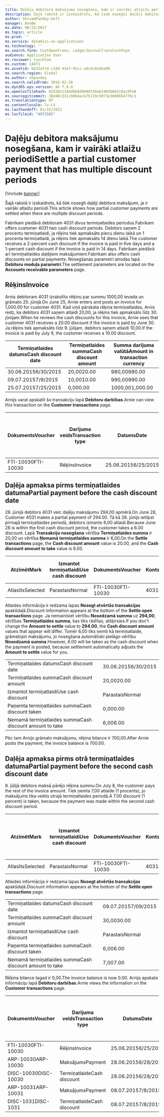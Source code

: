 ```yaml
---
title: Daļēju debitora maksājumu nosegšana, kam ir vairāki atlaižu periodi
description: Šajā rakstā ir izskaidrots, kā tiek nosegti daļēji debitora maksājumi, ja ir vairāki atlaižu periodi.
author: ShivamPandey-msft
manager: AnnBe
ms.date: 08/22/2017
ms.topic: article
ms.prod: ''
ms.service: dynamics-ax-applications
ms.technology: ''
ms.search.form: CustOpenTrans, LedgerJournalTransCustPaym
audience: Application User
ms.reviewer: roschlom
ms.custom: 14471
ms.assetid: b633a7c4-c18d-42e7-91cc-adcdc8a3ba98
ms.search.region: Global
ms.author: shpandey
ms.search.validFrom: 2016-02-28
ms.dyn365.ops.version: AX 7.0.0
ms.openlocfilehash: 025582134ddbb6d060d7d9a62405b0e510ac0fe0
ms.sourcegitcommit: 38d40c331c8894acb7b119c5073e3088b54776c1
ms.translationtype: HT
ms.contentlocale: lv-LV
ms.lasthandoff: 01/15/2021
ms.locfileid: "4971582"
---
```

# <a name="settle-a-partial-customer-payment-that-has-multiple-discount-periods"></a><span data-ttu-id="dbff8-103">Daļēju debitora maksājumu nosegšana, kam ir vairāki atlaižu periodi</span><span class="sxs-lookup"><span data-stu-id="dbff8-103">Settle a partial customer payment that has multiple discount periods</span></span>

[!include [banner](../includes/banner.md)]

<span data-ttu-id="dbff8-104">Šajā rakstā ir izskaidrots, kā tiek nosegti daļēji debitora maksājumi, ja ir vairāki atlaižu periodi.</span><span class="sxs-lookup"><span data-stu-id="dbff8-104">This article shows how partial customer payments are settled when there are multiple discount periods.</span></span>

<span data-ttu-id="dbff8-105">Fabrikam piedāvā debitoram 4031 divus termiņatlaides periodus.</span><span class="sxs-lookup"><span data-stu-id="dbff8-105">Fabrikam offers customer 4031 two cash discount periods.</span></span> <span data-ttu-id="dbff8-106">Debitors saņem 2 procentu termiņatlaidi, ja rēķins tiek apmaksāts piecu dienu laikā un 1 procenta termiņatlaidi, ja rēķins tiek apmaksāts 14 dienu laikā.</span><span class="sxs-lookup"><span data-stu-id="dbff8-106">The customer receives a 2-percent cash discount if the invoice is paid in five days and a 1-percent cash discount if the invoice is paid in 14 days.</span></span> <span data-ttu-id="dbff8-107">Fabrikam piedāvā arī termiņatlaides daļējiem maksājumiem.</span><span class="sxs-lookup"><span data-stu-id="dbff8-107">Fabrikam also offers cash discounts on partial payments.</span></span> <span data-ttu-id="dbff8-108">Nosegšanas parametri atrodas lapā **Debitoru moduļa parametri**.</span><span class="sxs-lookup"><span data-stu-id="dbff8-108">The settlement parameters are located on the **Accounts receivable parameters** page.</span></span>

## <a name="invoice"></a><span data-ttu-id="dbff8-109">Rēķins</span><span class="sxs-lookup"><span data-stu-id="dbff8-109">Invoice</span></span>
<span data-ttu-id="dbff8-110">Arnis debitoram 4031 izrakstīto rēķinu par summu 1000,00 ievada un grāmato 25. jūnijā.</span><span class="sxs-lookup"><span data-stu-id="dbff8-110">On June 25, Arnie enters and posts an invoice for 1,000.00 for customer 4031.</span></span> <span data-ttu-id="dbff8-111">Kad viņš pārskata rēķina termiņatlaides, Arnis redz, ka debitors 4031 saņem atlaidi 20,00, ja rēķins tiek apmaksāts līdz 30. jūnijam.</span><span class="sxs-lookup"><span data-stu-id="dbff8-111">When he reviews the cash discounts for this invoice, Arnie sees that customer 4031 receives a 20.00 discount if the invoice is paid by June 30.</span></span> <span data-ttu-id="dbff8-112">Ja rēķins tiek apmaksāts līdz 9. jūlijam, debitors saņem atlaidi 10,00.</span><span class="sxs-lookup"><span data-stu-id="dbff8-112">If the invoice is paid by July 9, the customer receives a 10.00 discount.</span></span>

| <span data-ttu-id="dbff8-113">Termiņatlaides datums</span><span class="sxs-lookup"><span data-stu-id="dbff8-113">Cash discount date</span></span> | <span data-ttu-id="dbff8-114">Termiņatlaides summa</span><span class="sxs-lookup"><span data-stu-id="dbff8-114">Cash discount amount</span></span> | <span data-ttu-id="dbff8-115">Summa darījuma valūtā</span><span class="sxs-lookup"><span data-stu-id="dbff8-115">Amount in transaction currency</span></span> |
|--------------------|----------------------|--------------------------------|
| <span data-ttu-id="dbff8-116">30.06.2015</span><span class="sxs-lookup"><span data-stu-id="dbff8-116">6/30/2015</span></span>          | <span data-ttu-id="dbff8-117">20,00</span><span class="sxs-lookup"><span data-stu-id="dbff8-117">20.00</span></span>                | <span data-ttu-id="dbff8-118">980,00</span><span class="sxs-lookup"><span data-stu-id="dbff8-118">980.00</span></span>                         |
| <span data-ttu-id="dbff8-119">09.07.2015</span><span class="sxs-lookup"><span data-stu-id="dbff8-119">7/9/2015</span></span>           | <span data-ttu-id="dbff8-120">10,00</span><span class="sxs-lookup"><span data-stu-id="dbff8-120">10.00</span></span>                | <span data-ttu-id="dbff8-121">990,00</span><span class="sxs-lookup"><span data-stu-id="dbff8-121">990.00</span></span>                         |
| <span data-ttu-id="dbff8-122">25.07.2015</span><span class="sxs-lookup"><span data-stu-id="dbff8-122">7/25/2015</span></span>          | <span data-ttu-id="dbff8-123">0,00</span><span class="sxs-lookup"><span data-stu-id="dbff8-123">0.00</span></span>                 | <span data-ttu-id="dbff8-124">1000,00</span><span class="sxs-lookup"><span data-stu-id="dbff8-124">1,000.00</span></span>                       |

<span data-ttu-id="dbff8-125">Arnijs varat apskatīt šo transakciju lapā **Debitoru darbības**.</span><span class="sxs-lookup"><span data-stu-id="dbff8-125">Arnie can view this transaction on the **Customer transactions** page.</span></span>

| <span data-ttu-id="dbff8-126">Dokuments</span><span class="sxs-lookup"><span data-stu-id="dbff8-126">Voucher</span></span>   | <span data-ttu-id="dbff8-127">Darījuma veids</span><span class="sxs-lookup"><span data-stu-id="dbff8-127">Transaction type</span></span> | <span data-ttu-id="dbff8-128">Datums</span><span class="sxs-lookup"><span data-stu-id="dbff8-128">Date</span></span>      | <span data-ttu-id="dbff8-129">Rēķins</span><span class="sxs-lookup"><span data-stu-id="dbff8-129">Invoice</span></span> | <span data-ttu-id="dbff8-130">Summa transakcijas valūtas debetā</span><span class="sxs-lookup"><span data-stu-id="dbff8-130">Amount in transaction currency debit</span></span> | <span data-ttu-id="dbff8-131">Summa transakcijas valūtas kredītā</span><span class="sxs-lookup"><span data-stu-id="dbff8-131">Amount in transaction currency credit</span></span> | <span data-ttu-id="dbff8-132">Bilance</span><span class="sxs-lookup"><span data-stu-id="dbff8-132">Balance</span></span>  | <span data-ttu-id="dbff8-133">Valūta</span><span class="sxs-lookup"><span data-stu-id="dbff8-133">Currency</span></span> |
|-----------|------------------|-----------|---------|--------------------------------------|---------------------------------------|----------|----------|
| <span data-ttu-id="dbff8-134">FTI-10030</span><span class="sxs-lookup"><span data-stu-id="dbff8-134">FTI-10030</span></span> | <span data-ttu-id="dbff8-135">Rēķins</span><span class="sxs-lookup"><span data-stu-id="dbff8-135">Invoice</span></span>          | <span data-ttu-id="dbff8-136">25.06.2015</span><span class="sxs-lookup"><span data-stu-id="dbff8-136">6/25/2015</span></span> | <span data-ttu-id="dbff8-137">10030</span><span class="sxs-lookup"><span data-stu-id="dbff8-137">10030</span></span>   | <span data-ttu-id="dbff8-138">1000,00</span><span class="sxs-lookup"><span data-stu-id="dbff8-138">1,000.00</span></span>                             |                                       | <span data-ttu-id="dbff8-139">1000,00</span><span class="sxs-lookup"><span data-stu-id="dbff8-139">1,000.00</span></span> | <span data-ttu-id="dbff8-140">USD</span><span class="sxs-lookup"><span data-stu-id="dbff8-140">USD</span></span>      |

## <a name="partial-payment-before-the-cash-discount-date"></a><span data-ttu-id="dbff8-141">Daļēja apmaksa pirms termiņatlaides datuma</span><span class="sxs-lookup"><span data-stu-id="dbff8-141">Partial payment before the cash discount date</span></span>
<span data-ttu-id="dbff8-142">28. jūnijā debitors 4031 veic daļēju maksājumu 294,00 apmērā.</span><span class="sxs-lookup"><span data-stu-id="dbff8-142">On June 28, Customer 4031 makes a partial payment of 294.00.</span></span> <span data-ttu-id="dbff8-143">Tā kā 28. jūnijs ietilpst pirmajā termiņatlaides periodā, debitors izmanto 6,00 atlaidi.</span><span class="sxs-lookup"><span data-stu-id="dbff8-143">Because June 28 is within the first cash discount period, the customer takes a 6.00 discount.</span></span> <span data-ttu-id="dbff8-144">Lapā **Transakciju nosegšana** vērtība **Termiņatlaides summa** ir 20,00 un vērtība **Ņemamā termiņatlaides summa** ir 6,00.</span><span class="sxs-lookup"><span data-stu-id="dbff8-144">On the **Settle transactions** page, the **Cash discount amount** value is 20.00, and the **Cash discount amount to take** value is 6.00.</span></span>

| <span data-ttu-id="dbff8-145">Atzīmēt</span><span class="sxs-lookup"><span data-stu-id="dbff8-145">Mark</span></span>     | <span data-ttu-id="dbff8-146">Izmantot termiņatlaidi</span><span class="sxs-lookup"><span data-stu-id="dbff8-146">Use cash discount</span></span> | <span data-ttu-id="dbff8-147">Dokuments</span><span class="sxs-lookup"><span data-stu-id="dbff8-147">Voucher</span></span>   | <span data-ttu-id="dbff8-148">Konts</span><span class="sxs-lookup"><span data-stu-id="dbff8-148">Account</span></span> | <span data-ttu-id="dbff8-149">Datums</span><span class="sxs-lookup"><span data-stu-id="dbff8-149">Date</span></span>      | <span data-ttu-id="dbff8-150">Izpildes datums</span><span class="sxs-lookup"><span data-stu-id="dbff8-150">Due date</span></span>  | <span data-ttu-id="dbff8-151">Rēķins</span><span class="sxs-lookup"><span data-stu-id="dbff8-151">Invoice</span></span> | <span data-ttu-id="dbff8-152">Summa darījuma valūtā</span><span class="sxs-lookup"><span data-stu-id="dbff8-152">Amount in transaction currency</span></span> | <span data-ttu-id="dbff8-153">Valūta</span><span class="sxs-lookup"><span data-stu-id="dbff8-153">Currency</span></span> | <span data-ttu-id="dbff8-154">Nosedzamā summa</span><span class="sxs-lookup"><span data-stu-id="dbff8-154">Amount to settle</span></span> |
|----------|-------------------|-----------|---------|-----------|-----------|---------|--------------------------------|----------|------------------|
| <span data-ttu-id="dbff8-155">Atlasīts</span><span class="sxs-lookup"><span data-stu-id="dbff8-155">Selected</span></span> | <span data-ttu-id="dbff8-156">Parastais</span><span class="sxs-lookup"><span data-stu-id="dbff8-156">Normal</span></span>            | <span data-ttu-id="dbff8-157">FTI-10030</span><span class="sxs-lookup"><span data-stu-id="dbff8-157">FTI-10030</span></span> | <span data-ttu-id="dbff8-158">4031</span><span class="sxs-lookup"><span data-stu-id="dbff8-158">4031</span></span>    | <span data-ttu-id="dbff8-159">25.06.2015</span><span class="sxs-lookup"><span data-stu-id="dbff8-159">6/25/2015</span></span> | <span data-ttu-id="dbff8-160">25.07.2015</span><span class="sxs-lookup"><span data-stu-id="dbff8-160">7/25/2015</span></span> | <span data-ttu-id="dbff8-161">10030</span><span class="sxs-lookup"><span data-stu-id="dbff8-161">10030</span></span>   | <span data-ttu-id="dbff8-162">1000,00</span><span class="sxs-lookup"><span data-stu-id="dbff8-162">1,000.00</span></span>                       | <span data-ttu-id="dbff8-163">USD</span><span class="sxs-lookup"><span data-stu-id="dbff8-163">USD</span></span>      | <span data-ttu-id="dbff8-164">294,00</span><span class="sxs-lookup"><span data-stu-id="dbff8-164">294.00</span></span>           |

<span data-ttu-id="dbff8-165">Atlaides informācija ir redzama lapas **Nosegt atvērtās transakcijas** apakšdaļā.</span><span class="sxs-lookup"><span data-stu-id="dbff8-165">Discount information appears at the bottom of the **Settle open transactions** page.</span></span> <span data-ttu-id="dbff8-166">Ja nemainīsiet vērtību **Nosedzamā summa** uz **294,00**, vērtības **Termiņatlaides summa**, kas tiks rādītas, atšķirsies.</span><span class="sxs-lookup"><span data-stu-id="dbff8-166">If you don't change the **Amount to settle** value to **294.00**, the **Cash discount amount** values that appear will differ.</span></span> <span data-ttu-id="dbff8-167">Tomēr 6,00 tiks ņemti kā termiņatlaide, grāmatojot maksājumu, jo nosegšana automātiski pielāgo vērtību **Nosedzamā summa**.</span><span class="sxs-lookup"><span data-stu-id="dbff8-167">However, 6.00 will be taken as the cash discount when the payment is posted, because settlement automatically adjusts the **Amount to settle** value for you.</span></span>

|                              |           |
|------------------------------|-----------|
| <span data-ttu-id="dbff8-168">Termiņatlaides datums</span><span class="sxs-lookup"><span data-stu-id="dbff8-168">Cash discount date</span></span>           | <span data-ttu-id="dbff8-169">30.06.2015</span><span class="sxs-lookup"><span data-stu-id="dbff8-169">6/30/2015</span></span> |
| <span data-ttu-id="dbff8-170">Termiņatlaides summa</span><span class="sxs-lookup"><span data-stu-id="dbff8-170">Cash discount amount</span></span>         | <span data-ttu-id="dbff8-171">20,00</span><span class="sxs-lookup"><span data-stu-id="dbff8-171">20.00</span></span>     |
| <span data-ttu-id="dbff8-172">Izmantot termiņatlaidi</span><span class="sxs-lookup"><span data-stu-id="dbff8-172">Use cash discount</span></span>            | <span data-ttu-id="dbff8-173">Parastais</span><span class="sxs-lookup"><span data-stu-id="dbff8-173">Normal</span></span>    |
| <span data-ttu-id="dbff8-174">Paņemta termiņatlaides summa</span><span class="sxs-lookup"><span data-stu-id="dbff8-174">Cash discount taken</span></span>          | <span data-ttu-id="dbff8-175">0,00</span><span class="sxs-lookup"><span data-stu-id="dbff8-175">0.00</span></span>      |
| <span data-ttu-id="dbff8-176">Ņemamā termiņatlaides summa</span><span class="sxs-lookup"><span data-stu-id="dbff8-176">Cash discount amount to take</span></span> | <span data-ttu-id="dbff8-177">6,00</span><span class="sxs-lookup"><span data-stu-id="dbff8-177">6.00</span></span>      |

<span data-ttu-id="dbff8-178">Pēc tam Arnijs grāmato maksājumu, rēķina bilance ir 700,00.</span><span class="sxs-lookup"><span data-stu-id="dbff8-178">After Arnie posts the payment, the invoice balance is 700.00.</span></span>

## <a name="partial-payment-before-the-second-cash-discount-date"></a><span data-ttu-id="dbff8-179">Daļēja apmaksa pirms otrā termiņatlaides datuma</span><span class="sxs-lookup"><span data-stu-id="dbff8-179">Partial payment before the second cash discount date</span></span>
<span data-ttu-id="dbff8-180">8. jūlijā debitors maksā pārējo rēķina summu.</span><span class="sxs-lookup"><span data-stu-id="dbff8-180">On July 8, the customer pays the rest of the invoice amount.</span></span> <span data-ttu-id="dbff8-181">Tiek ņemta 7,00 atlaide (1 procents), jo maksājums tika veikts otrajā termiņatlaides periodā.</span><span class="sxs-lookup"><span data-stu-id="dbff8-181">A 7.00 discount (1 percent) is taken, because the payment was made within the second cash discount period.</span></span>

| <span data-ttu-id="dbff8-182">Atzīmēt</span><span class="sxs-lookup"><span data-stu-id="dbff8-182">Mark</span></span>     | <span data-ttu-id="dbff8-183">Izmantot termiņatlaidi</span><span class="sxs-lookup"><span data-stu-id="dbff8-183">Use cash discount</span></span> | <span data-ttu-id="dbff8-184">Dokuments</span><span class="sxs-lookup"><span data-stu-id="dbff8-184">Voucher</span></span>   | <span data-ttu-id="dbff8-185">Konts</span><span class="sxs-lookup"><span data-stu-id="dbff8-185">Account</span></span> | <span data-ttu-id="dbff8-186">Datums</span><span class="sxs-lookup"><span data-stu-id="dbff8-186">Date</span></span>      | <span data-ttu-id="dbff8-187">Izpildes datums</span><span class="sxs-lookup"><span data-stu-id="dbff8-187">Due date</span></span>  | <span data-ttu-id="dbff8-188">Rēķins</span><span class="sxs-lookup"><span data-stu-id="dbff8-188">Invoice</span></span> | <span data-ttu-id="dbff8-189">Summa transakcijas valūtas debetā</span><span class="sxs-lookup"><span data-stu-id="dbff8-189">Amount in transaction currency debit</span></span> | <span data-ttu-id="dbff8-190">Summa transakcijas valūtas kredītā</span><span class="sxs-lookup"><span data-stu-id="dbff8-190">Amount in transaction currency credit</span></span> | <span data-ttu-id="dbff8-191">Valūta</span><span class="sxs-lookup"><span data-stu-id="dbff8-191">Currency</span></span> | <span data-ttu-id="dbff8-192">Nosedzamā summa</span><span class="sxs-lookup"><span data-stu-id="dbff8-192">Amount to settle</span></span> |
|----------|-------------------|-----------|---------|-----------|-----------|---------|--------------------------------------|---------------------------------------|----------|------------------|
| <span data-ttu-id="dbff8-193">Atlasīts</span><span class="sxs-lookup"><span data-stu-id="dbff8-193">Selected</span></span> | <span data-ttu-id="dbff8-194">Parastais</span><span class="sxs-lookup"><span data-stu-id="dbff8-194">Normal</span></span>            | <span data-ttu-id="dbff8-195">FTI-10030</span><span class="sxs-lookup"><span data-stu-id="dbff8-195">FTI-10030</span></span> | <span data-ttu-id="dbff8-196">4031</span><span class="sxs-lookup"><span data-stu-id="dbff8-196">4031</span></span>    | <span data-ttu-id="dbff8-197">25.06.2015</span><span class="sxs-lookup"><span data-stu-id="dbff8-197">6/25/2015</span></span> | <span data-ttu-id="dbff8-198">25.07.2015</span><span class="sxs-lookup"><span data-stu-id="dbff8-198">7/25/2015</span></span> | <span data-ttu-id="dbff8-199">10030</span><span class="sxs-lookup"><span data-stu-id="dbff8-199">10030</span></span>   | <span data-ttu-id="dbff8-200">700,00</span><span class="sxs-lookup"><span data-stu-id="dbff8-200">700.00</span></span>                               |                                       | <span data-ttu-id="dbff8-201">USD</span><span class="sxs-lookup"><span data-stu-id="dbff8-201">USD</span></span>      | <span data-ttu-id="dbff8-202">693,00</span><span class="sxs-lookup"><span data-stu-id="dbff8-202">693.00</span></span>           |

<span data-ttu-id="dbff8-203">Atlaides informācija ir redzama lapas **Nosegt atvērtās transakcijas** apakšdaļā.</span><span class="sxs-lookup"><span data-stu-id="dbff8-203">Discount information appears at the bottom of the **Settle open transactions** page.</span></span>

|                              |           |
|------------------------------|-----------|
| <span data-ttu-id="dbff8-204">Termiņatlaides datums</span><span class="sxs-lookup"><span data-stu-id="dbff8-204">Cash discount date</span></span>           | <span data-ttu-id="dbff8-205">09.07.2015</span><span class="sxs-lookup"><span data-stu-id="dbff8-205">7/09/2015</span></span> |
| <span data-ttu-id="dbff8-206">Termiņatlaides summa</span><span class="sxs-lookup"><span data-stu-id="dbff8-206">Cash discount amount</span></span>         | <span data-ttu-id="dbff8-207">30,00</span><span class="sxs-lookup"><span data-stu-id="dbff8-207">30.00</span></span>     |
| <span data-ttu-id="dbff8-208">Izmantot termiņatlaidi</span><span class="sxs-lookup"><span data-stu-id="dbff8-208">Use cash discount</span></span>            | <span data-ttu-id="dbff8-209">Parastais</span><span class="sxs-lookup"><span data-stu-id="dbff8-209">Normal</span></span>    |
| <span data-ttu-id="dbff8-210">Paņemta termiņatlaides summa</span><span class="sxs-lookup"><span data-stu-id="dbff8-210">Cash discount taken</span></span>          | <span data-ttu-id="dbff8-211">6,00</span><span class="sxs-lookup"><span data-stu-id="dbff8-211">6.00</span></span>      |
| <span data-ttu-id="dbff8-212">Ņemamā termiņatlaides summa</span><span class="sxs-lookup"><span data-stu-id="dbff8-212">Cash discount amount to take</span></span> | <span data-ttu-id="dbff8-213">7,00</span><span class="sxs-lookup"><span data-stu-id="dbff8-213">7.00</span></span>      |

<span data-ttu-id="dbff8-214">Rēķina bilance tagad ir 0,00.</span><span class="sxs-lookup"><span data-stu-id="dbff8-214">The invoice balance is now 0.00.</span></span> <span data-ttu-id="dbff8-215">Arnijs apskata informāciju lapā **Debitoru darbības**.</span><span class="sxs-lookup"><span data-stu-id="dbff8-215">Arnie views the information on the **Customer transactions** page.</span></span>

| <span data-ttu-id="dbff8-216">Dokuments</span><span class="sxs-lookup"><span data-stu-id="dbff8-216">Voucher</span></span>    | <span data-ttu-id="dbff8-217">Darījuma veids</span><span class="sxs-lookup"><span data-stu-id="dbff8-217">Transaction type</span></span> | <span data-ttu-id="dbff8-218">Datums</span><span class="sxs-lookup"><span data-stu-id="dbff8-218">Date</span></span>      | <span data-ttu-id="dbff8-219">Rēķins</span><span class="sxs-lookup"><span data-stu-id="dbff8-219">Invoice</span></span> | <span data-ttu-id="dbff8-220">Summa transakcijas valūtas debetā</span><span class="sxs-lookup"><span data-stu-id="dbff8-220">Amount in transaction currency debit</span></span> | <span data-ttu-id="dbff8-221">Summa transakcijas valūtas kredītā</span><span class="sxs-lookup"><span data-stu-id="dbff8-221">Amount in transaction currency credit</span></span> | <span data-ttu-id="dbff8-222">Bilance</span><span class="sxs-lookup"><span data-stu-id="dbff8-222">Balance</span></span> | <span data-ttu-id="dbff8-223">Valūta</span><span class="sxs-lookup"><span data-stu-id="dbff8-223">Currency</span></span> |
|------------|------------------|-----------|---------|--------------------------------------|---------------------------------------|---------|----------|
| <span data-ttu-id="dbff8-224">FTI-10030</span><span class="sxs-lookup"><span data-stu-id="dbff8-224">FTI-10030</span></span>  | <span data-ttu-id="dbff8-225">Rēķins</span><span class="sxs-lookup"><span data-stu-id="dbff8-225">Invoice</span></span>          | <span data-ttu-id="dbff8-226">25.06.2015</span><span class="sxs-lookup"><span data-stu-id="dbff8-226">6/25/2015</span></span> | <span data-ttu-id="dbff8-227">10030</span><span class="sxs-lookup"><span data-stu-id="dbff8-227">10030</span></span>   | <span data-ttu-id="dbff8-228">1000,00</span><span class="sxs-lookup"><span data-stu-id="dbff8-228">1,000.00</span></span>                             |                                       | <span data-ttu-id="dbff8-229">0,00</span><span class="sxs-lookup"><span data-stu-id="dbff8-229">0.00</span></span>    | <span data-ttu-id="dbff8-230">USD</span><span class="sxs-lookup"><span data-stu-id="dbff8-230">USD</span></span>      |
| <span data-ttu-id="dbff8-231">ARP-10030</span><span class="sxs-lookup"><span data-stu-id="dbff8-231">ARP-10030</span></span>  |  <span data-ttu-id="dbff8-232">Maksājums</span><span class="sxs-lookup"><span data-stu-id="dbff8-232">Payment</span></span>         | <span data-ttu-id="dbff8-233">28.06.2015</span><span class="sxs-lookup"><span data-stu-id="dbff8-233">6/28/2015</span></span> |         |                                      | <span data-ttu-id="dbff8-234">294,00</span><span class="sxs-lookup"><span data-stu-id="dbff8-234">294.00</span></span>                                | <span data-ttu-id="dbff8-235">0,00</span><span class="sxs-lookup"><span data-stu-id="dbff8-235">0.00</span></span>    | <span data-ttu-id="dbff8-236">USD</span><span class="sxs-lookup"><span data-stu-id="dbff8-236">USD</span></span>      |
| <span data-ttu-id="dbff8-237">DISC-10030</span><span class="sxs-lookup"><span data-stu-id="dbff8-237">DISC-10030</span></span> |  <span data-ttu-id="dbff8-238">Termiņatlaide</span><span class="sxs-lookup"><span data-stu-id="dbff8-238">Cash discount</span></span>   | <span data-ttu-id="dbff8-239">28.06.2015</span><span class="sxs-lookup"><span data-stu-id="dbff8-239">6/28/2015</span></span> |         |                                      | <span data-ttu-id="dbff8-240">6,00</span><span class="sxs-lookup"><span data-stu-id="dbff8-240">6.00</span></span>                                  | <span data-ttu-id="dbff8-241">0,00</span><span class="sxs-lookup"><span data-stu-id="dbff8-241">0.00</span></span>    | <span data-ttu-id="dbff8-242">USD</span><span class="sxs-lookup"><span data-stu-id="dbff8-242">USD</span></span>      |
| <span data-ttu-id="dbff8-243">ARP-10031</span><span class="sxs-lookup"><span data-stu-id="dbff8-243">ARP-10031</span></span>  |  <span data-ttu-id="dbff8-244">Maksājums</span><span class="sxs-lookup"><span data-stu-id="dbff8-244">Payment</span></span>         | <span data-ttu-id="dbff8-245">08.07.2015</span><span class="sxs-lookup"><span data-stu-id="dbff8-245">7/8/2015</span></span>  |         |                                      | <span data-ttu-id="dbff8-246">693,00</span><span class="sxs-lookup"><span data-stu-id="dbff8-246">693.00</span></span>                                | <span data-ttu-id="dbff8-247">0,00</span><span class="sxs-lookup"><span data-stu-id="dbff8-247">0.00</span></span>    | <span data-ttu-id="dbff8-248">USD</span><span class="sxs-lookup"><span data-stu-id="dbff8-248">USD</span></span>      |
| <span data-ttu-id="dbff8-249">DISC-1031</span><span class="sxs-lookup"><span data-stu-id="dbff8-249">DISC-1031</span></span>  |  <span data-ttu-id="dbff8-250">Termiņatlaide</span><span class="sxs-lookup"><span data-stu-id="dbff8-250">Cash discount</span></span>   | <span data-ttu-id="dbff8-251">08.07.2015</span><span class="sxs-lookup"><span data-stu-id="dbff8-251">7/8/2015</span></span>  |         |                                      | <span data-ttu-id="dbff8-252">7,00</span><span class="sxs-lookup"><span data-stu-id="dbff8-252">7.00</span></span>                                  | <span data-ttu-id="dbff8-253">0,00</span><span class="sxs-lookup"><span data-stu-id="dbff8-253">0.00</span></span>    | <span data-ttu-id="dbff8-254">USD</span><span class="sxs-lookup"><span data-stu-id="dbff8-254">USD</span></span>      |





